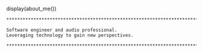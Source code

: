 display(about\_me())


    *****************************************************************************************************************************************************************************************************************************
 
    Software engineer and audio professional.
    Leveraging technology to gain new perspectives.
     
    *****************************************************************************************************************************************************************************************************************************
